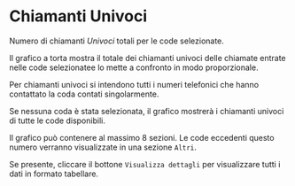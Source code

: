 # Chiamanti Univoci

Numero di chiamanti *Univoci* totali per le code selezionate.

Il grafico a torta mostra il totale dei chiamanti univoci delle chiamate entrate nelle 
code selezionatee lo mette a confronto in modo proporzionale.

Per chiamanti univoci si intendono tutti i numeri telefonici che hanno contattato la 
coda contati singolarmente.

Se nessuna coda è stata selezionata, il grafico mostrerà i chiamanti univoci di tutte 
le code disponibili.

Il grafico può contenere al massimo 8 sezioni. Le code eccedenti questo numero
verranno visualizzate in una sezione ``Altri``.

Se presente, cliccare il bottone ``Visualizza dettagli`` per visualizzare tutti i dati
in formato tabellare.
